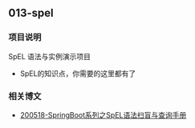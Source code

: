 ## 013-spel

### 项目说明

SpEL 语法与实例演示项目

- SpEL的知识点，你需要的这里都有了

### 相关博文

- [200518-SpringBoot系列之SpEL语法扫盲与查询手册](http://spring.hhui.top/spring-blog/2020/05/18/200518-SpringBoot%E7%B3%BB%E5%88%97%E4%B9%8BSpEL%E8%AF%AD%E6%B3%95%E6%89%AB%E7%9B%B2%E4%B8%8E%E6%9F%A5%E8%AF%A2%E6%89%8B%E5%86%8C/)